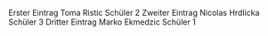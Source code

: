Erster Eintrag Toma Ristic Schüler 2
Zweiter Eintrag Nicolas Hrdlicka Schüler 3
Dritter Eintrag Marko Ekmedzic Schüler 1
